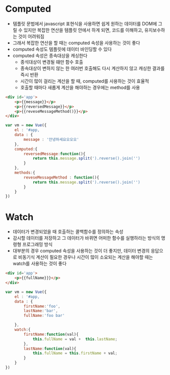 # Computed
- 템플릿 문법에서 javascript 표현식을 사용하면 쉽게 원하는 데이터를 DOM에 그릴 수 있지만 복잡한 연산을 템플릿 안에서 하게 되면, 코드를 이해하고, 유지보수하는 것이 어려워짐
- 그래서 복잡한 연산을 할 때는 computed 속성을 사용하는 것이 좋다
- computed 속성도 템플릿에 데이터 바인딩할 수 있다
- computed 속성은 종속대상을 캐싱한다
    - 종석대상이 변경될 떄만 함수 호출
    - 종속대상이 변하지 않는 한 여러번 호출해도 다시 계산하지 않고 캐싱한 결과를 즉시 반환
    - 시간이 많이 걸리는 계산을 할 때, computed를 사용하는 것이 효율적
    - 호출할 때마다 새롭게 계산을 해야하는 경우에는 method를 사용
``` html
<div id='app'>
    <p>{{message}}</p>
    <p>{{reversedMessage}}</p>
    <p>{{reveseMessageMethod()}}</p>
</div>
```

``` javascript
var vm = new Vue({
    el : '#app,
    data : {
        message : '안녕하세요오오오'
    },
    computed:{
        reversedMessage:function(){
            return this.message.split(').reverse().join('')
        }
    },
    methods:{
        reveseMessageMethod : function(){
            return this.message.split(').reverse().join('')
        }
    }
})
```

# Watch
- 데이터가 변경되었을 때 호출하는 콜백함수를 정의하는 속성
- 감시할 데이터를 저장하고 그 데이터가 바뀌면 어떠한 함수를 실행하라는 방식의 명령형 프로그래밍 방식
- 대부분의 경우 computed 속성을 사용하는 것이 더 좋지만, 데이터 변경의 응답으로 비동기식 계산이 필요한 경우나 시간이 많이 소요되는 계산을 해야할 때는 watch를 사용하는 것이 좋다

``` html
<div id='app'>
    <p>{{fullName}}}</p>    
</div>
```

``` javascript
var vm = new Vue({
    el : '#app,
    data : {
        firstName:'foo',
        lastName:'bar',
        fullName:'foo bar'

    },
    watch:{
        firstName:function(val){
            this.fullName = val +  this.lastName;
        },
        lastName:function(val){
            this.fullName = this.firstName + val;
        }
    }
})
```
